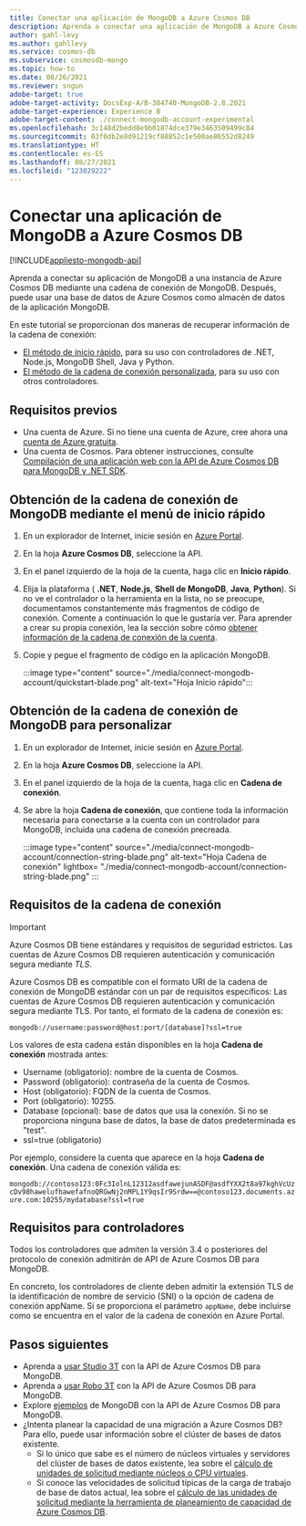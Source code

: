```yaml
---
title: Conectar una aplicación de MongoDB a Azure Cosmos DB
description: Aprenda a conectar una aplicación de MongoDB a Azure Cosmos DB mediante una cadena de conexión de Azure Portal
author: gahl-levy
ms.author: gahllevy
ms.service: cosmos-db
ms.subservice: cosmosdb-mongo
ms.topic: how-to
ms.date: 08/26/2021
ms.reviewer: sngun
adobe-target: true
adobe-target-activity: DocsExp-A/B-384740-MongoDB-2.8.2021
adobe-target-experience: Experience B
adobe-target-content: ./connect-mongodb-account-experimental
ms.openlocfilehash: 3c148d2bedd8e9b01874dce379e3463509499c84
ms.sourcegitcommit: 03f0db2e8d91219cf88852c1e500ae86552d8249
ms.translationtype: HT
ms.contentlocale: es-ES
ms.lasthandoff: 08/27/2021
ms.locfileid: "123029222"
---
```

# <a name="connect-a-mongodb-application-to-azure-cosmos-db"></a>Conectar una aplicación de MongoDB a Azure Cosmos DB
[!INCLUDE[appliesto-mongodb-api](../includes/appliesto-mongodb-api.md)]

Aprenda a conectar su aplicación de MongoDB a una instancia de Azure Cosmos DB mediante una cadena de conexión de MongoDB. Después, puede usar una base de datos de Azure Cosmos como almacén de datos de la aplicación MongoDB.

En este tutorial se proporcionan dos maneras de recuperar información de la cadena de conexión:

- [El método de inicio rápido](#get-the-mongodb-connection-string-by-using-the-quick-start), para su uso con controladores de .NET, Node.js, MongoDB Shell, Java y Python.
- [El método de la cadena de conexión personalizada](#get-the-mongodb-connection-string-to-customize), para su uso con otros controladores.

## <a name="prerequisites"></a>Requisitos previos

- Una cuenta de Azure. Si no tiene una cuenta de Azure, cree ahora una [cuenta de Azure gratuita](https://azure.microsoft.com/free/).
- Una cuenta de Cosmos. Para obtener instrucciones, consulte [Compilación de una aplicación web con la API de Azure Cosmos DB para MongoDB y .NET SDK](create-mongodb-dotnet.md).

## <a name="get-the-mongodb-connection-string-by-using-the-quick-start"></a>Obtención de la cadena de conexión de MongoDB mediante el menú de inicio rápido

1. En un explorador de Internet, inicie sesión en [Azure Portal](https://portal.azure.com).
2. En la hoja **Azure Cosmos DB**, seleccione la API.
3. En el panel izquierdo de la hoja de la cuenta, haga clic en **Inicio rápido**.
4. Elija la plataforma ( **.NET**, **Node.js**, **Shell de MongoDB**, **Java**, **Python**). Si no ve el controlador o la herramienta en la lista, no se preocupe, documentamos constantemente más fragmentos de código de conexión. Comente a continuación lo que le gustaría ver. Para aprender a crear su propia conexión, lea la sección sobre cómo [obtener información de la cadena de conexión de la cuenta](#get-the-mongodb-connection-string-to-customize).
5. Copie y pegue el fragmento de código en la aplicación MongoDB.

    :::image type="content" source="./media/connect-mongodb-account/quickstart-blade.png" alt-text="Hoja Inicio rápido":::

## <a name="get-the-mongodb-connection-string-to-customize"></a>Obtención de la cadena de conexión de MongoDB para personalizar

1. En un explorador de Internet, inicie sesión en [Azure Portal](https://portal.azure.com).
2. En la hoja **Azure Cosmos DB**, seleccione la API.
3. En el panel izquierdo de la hoja de la cuenta, haga clic en **Cadena de conexión**.
4. Se abre la hoja **Cadena de conexión**, que contiene toda la información necesaria para conectarse a la cuenta con un controlador para MongoDB, incluida una cadena de conexión precreada.

   :::image type="content" source="./media/connect-mongodb-account/connection-string-blade.png" alt-text="Hoja Cadena de conexión" lightbox= "./media/connect-mongodb-account/connection-string-blade.png" :::

## <a name="connection-string-requirements"></a>Requisitos de la cadena de conexión

> [!Important]
> Azure Cosmos DB tiene estándares y requisitos de seguridad estrictos. Las cuentas de Azure Cosmos DB requieren autenticación y comunicación segura mediante *TLS*.

Azure Cosmos DB es compatible con el formato URI de la cadena de conexión de MongoDB estándar con un par de requisitos específicos: Las cuentas de Azure Cosmos DB requieren autenticación y comunicación segura mediante TLS. Por tanto, el formato de la cadena de conexión es:

`mongodb://username:password@host:port/[database]?ssl=true`

Los valores de esta cadena están disponibles en la hoja **Cadena de conexión** mostrada antes:

* Username (obligatorio): nombre de la cuenta de Cosmos.
* Password (obligatorio): contraseña de la cuenta de Cosmos.
* Host (obligatorio): FQDN de la cuenta de Cosmos.
* Port (obligatorio): 10255.
* Database (opcional): base de datos que usa la conexión. Si no se proporciona ninguna base de datos, la base de datos predeterminada es "test".
* ssl=true (obligatorio)

Por ejemplo, considere la cuenta que aparece en la hoja **Cadena de conexión**. Una cadena de conexión válida es:

`mongodb://contoso123:0Fc3IolnL12312asdfawejunASDF@asdfYXX2t8a97kghVcUzcDv98hawelufhawefafnoQRGwNj2nMPL1Y9qsIr9Srdw==@contoso123.documents.azure.com:10255/mydatabase?ssl=true`

## <a name="driver-requirements"></a>Requisitos para controladores

Todos los controladores que admiten la versión 3.4 o posteriores del protocolo de conexión admitirán de API de Azure Cosmos DB para MongoDB.

En concreto, los controladores de cliente deben admitir la extensión TLS de la identificación de nombre de servicio (SNI) o la opción de cadena de conexión appName. Si se proporciona el parámetro `appName`, debe incluirse como se encuentra en el valor de la cadena de conexión en Azure Portal.

## <a name="next-steps"></a>Pasos siguientes

- Aprenda a [usar Studio 3T](connect-using-mongochef.md) con la API de Azure Cosmos DB para MongoDB.
- Aprenda a [usar Robo 3T](connect-using-robomongo.md) con la API de Azure Cosmos DB para MongoDB.
- Explore [ejemplos](nodejs-console-app.md) de MongoDB con la API de Azure Cosmos DB para MongoDB.
- ¿Intenta planear la capacidad de una migración a Azure Cosmos DB? Para ello, puede usar información sobre el clúster de bases de datos existente.
    - Si lo único que sabe es el número de núcleos virtuales y servidores del clúster de bases de datos existente, lea sobre el [cálculo de unidades de solicitud mediante núcleos o CPU virtuales](../convert-vcore-to-request-unit.md). 
    - Si conoce las velocidades de solicitud típicas de la carga de trabajo de base de datos actual, lea sobre el [cálculo de las unidades de solicitud mediante la herramienta de planeamiento de capacidad de Azure Cosmos DB](estimate-ru-capacity-planner.md).
